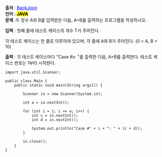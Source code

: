 **출처** : <a href="https://www.acmicpc.net/problem/11021" style="color: blue; text-decoration: underline;">BackJoon</a><br>
**언어 : <mark>JAVA**</mark><br>
**문제** :두 정수 A와 B를 입력받은 다음, A+B를 출력하는 프로그램을 작성하시오.<br>

**입력** : 첫째 줄에 테스트 케이스의 개수 T가 주어진다. <br>

각 테스트 케이스는 한 줄로 이루어져 있으며, 각 줄에 A와 B가 주어진다. (0 < A, B < 10)<br>

**출력** : 각 테스트 케이스마다 "Case #x: "를 출력한 다음, A+B를 출력한다. 테스트 케이스 번호는 1부터 시작한다.<br>

```
import java.util.Scanner;
 
public class Main {
	public static void main(String args[]) {
 
		Scanner in = new Scanner(System.in);
 
		int a = in.nextInt();
 
		for (int i = 1; i <= a; i++) {
			int c = in.nextInt();
			int d = in.nextInt();
 
			System.out.println("Case #" + i + ": " + (c + d));
		}
 
		in.close();
	}
}
```

